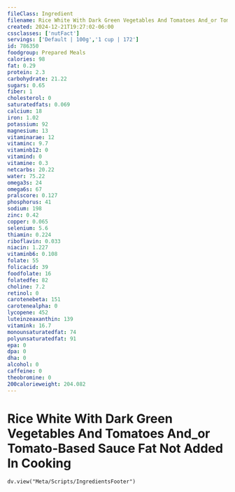 ```yaml
---
fileClass: Ingredient
filename: Rice White With Dark Green Vegetables And Tomatoes And_or Tomato-Based Sauce Fat Not Added In Cooking
created: 2024-12-21T19:27:02-06:00
cssclasses: ['nutFact']
servings: ['Default | 100g','1 cup | 172']
id: 786350
foodgroup: Prepared Meals
calories: 98
fat: 0.29
protein: 2.3
carbohydrate: 21.22
sugars: 0.65
fiber: 1
cholesterol: 0
saturatedfats: 0.069
calcium: 18
iron: 1.02
potassium: 92
magnesium: 13
vitaminarae: 12
vitaminc: 9.7
vitaminb12: 0
vitamind: 0
vitamine: 0.3
netcarbs: 20.22
water: 75.22
omega3s: 24
omega6s: 67
pralscore: 0.127
phosphorus: 41
sodium: 198
zinc: 0.42
copper: 0.065
selenium: 5.6
thiamin: 0.224
riboflavin: 0.033
niacin: 1.227
vitaminb6: 0.108
folate: 55
folicacid: 39
foodfolate: 16
folatedfe: 82
choline: 7.2
retinol: 0
carotenebeta: 151
carotenealpha: 0
lycopene: 452
luteinzeaxanthin: 139
vitamink: 16.7
monounsaturatedfat: 74
polyunsaturatedfat: 91
epa: 0
dpa: 0
dha: 0
alcohol: 0
caffeine: 0
theobromine: 0
200calorieweight: 204.082
---
```


# Rice White With Dark Green Vegetables And Tomatoes And_or Tomato-Based Sauce Fat Not Added In Cooking

```dataviewjs
dv.view("Meta/Scripts/IngredientsFooter")
```